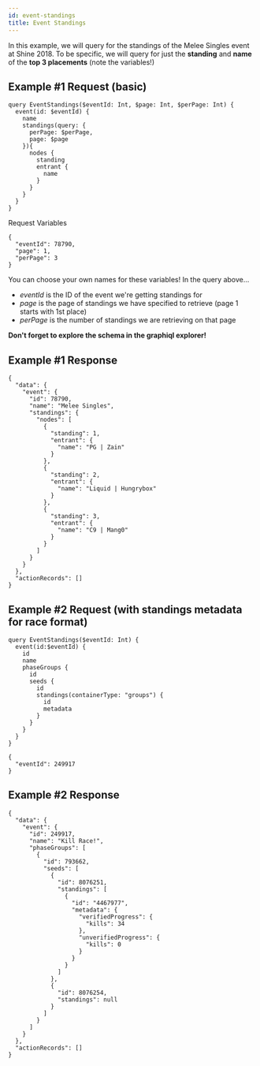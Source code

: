 ```yaml
---
id: event-standings
title: Event Standings
---
```


In this example, we will query for the standings of the Melee Singles event at Shine 2018. To be specific, we will query for just the **standing** and **name** of the **top 3 placements** (note the variables!)

## Example #1 Request (basic)

```
query EventStandings($eventId: Int, $page: Int, $perPage: Int) {
  event(id: $eventId) {
    name
    standings(query: {
      perPage: $perPage,
      page: $page
    }){
      nodes {
        standing
        entrant {
          name
        }
      }
    }
  }
}
```
Request Variables 

```
{
  "eventId": 78790,
  "page": 1,
  "perPage": 3
}
```
You can choose your own names for these variables! In the query above...

- *eventId* is the ID of the event we're getting standings for
- *page* is the page of standings we have specified to retrieve (page 1 starts with 1st place)
- *perPage* is the number of standings we are retrieving on that page

**Don't forget to explore the schema in the graphiql explorer!**

## Example #1 Response

```
{
  "data": {
    "event": {
      "id": 78790,
      "name": "Melee Singles",
      "standings": {
        "nodes": [
          {
            "standing": 1,
            "entrant": {
              "name": "PG | Zain"
            }
          },
          {
            "standing": 2,
            "entrant": {
              "name": "Liquid | Hungrybox"
            }
          },
          {
            "standing": 3,
            "entrant": {
              "name": "C9 | Mang0"
            }
          }
        ]
      }
    }
  },
  "actionRecords": []
}
```

## Example #2 Request (with standings metadata for race format)
```
query EventStandings($eventId: Int) {
  event(id:$eventId) {
    id
    name
    phaseGroups {
      id
      seeds {
        id
        standings(containerType: "groups") {
          id
          metadata
        }
      }
    }
  }
}
```

```
{
  "eventId": 249917
}
```

## Example #2 Response
```
{
  "data": {
    "event": {
      "id": 249917,
      "name": "Kill Race!",
      "phaseGroups": [
        {
          "id": 793662,
          "seeds": [
            {
              "id": 8076251,
              "standings": [
                {
                  "id": "4467977",
                  "metadata": {
                    "verifiedProgress": {
                      "kills": 34
                    },
                    "unverifiedProgress": {
                      "kills": 0
                    }
                  }
                }
              ]
            },
            {
              "id": 8076254,
              "standings": null
            }
          ]
        }
      ]
    }
  },
  "actionRecords": []
}
```